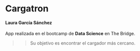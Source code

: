 # Cargatron
#### Laura García Sánchez

App realizada en el bootcamp de **Data Science** en The Bridge.

>>Su objetivo es encontrar el cargador más cercano.
